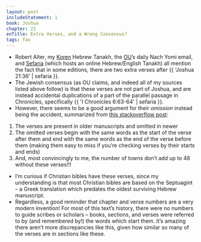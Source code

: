 ```yaml
---
layout: post
includeStatement: 1
book: Joshua
chapter: 21
enTitle: Extra Verses, and a Wrong Consensus?
tags: fav
---
```


- Robert Alter, my [Koren](https://korenpub.com/) Hebrew Tanakh, the [OU](https://outorah.org/p/183910/)’s daily Nach Yomi email, and [Sefaria](https://www.sefaria.org/texts) (which hosts an online Hebrew/English Tanakh) all mention the fact that in some editions, there are two extra verses after {{ 'Joshua 21:36' | sefaria }}.
- The Jewish consensus (as OU claims, and indeed all of my sources listed above follow) is that these verses are not part of Joshua, and are instead accidental duplications of a part of the parallel passage in Chronicles, specifically {{ 'I Chronicles 6:63-64' | sefaria }}.
- However, there seems to be a good argument for their *omission* instead being the accident, summarized from [this stackoverflow post](https://hermeneutics.stackexchange.com/a/26222):
<!--more-->
  1. The verses are present in older manuscripts and omitted in newer
  2. The omitted verses begin with the same words as the start of the verse after them and end with the same words as the end of the verse before them (making them easy to miss if you’re checking verses by their starts and ends)
  3. And, most convincingly to me, the number of towns don’t add up to 48 without these verses!!!
- I’m curious if Christian bibles have these verses, since my understanding is that most Christian bibles are based on the Septuagint – a Greek translation which predates the oldest surviving Hebrew manuscript.
- Regardless, a good reminder that chapter and verse numbers are a very modern invention! For most of this text’s history, there were no numbers to guide scribes or scholars – books, sections, and verses were referred to by (and remembered by!) the words which start them. It’s amazing there aren’t more discrepancies like this, given how similar so many of the verses are in sections like these.

